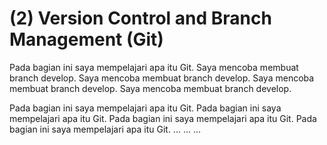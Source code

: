 # (2) Version Control and Branch Management (Git)

Pada bagian ini saya mempelajari apa itu Git.
Saya mencoba membuat branch develop.
Saya mencoba membuat branch develop.
Saya mencoba membuat branch develop.
Saya mencoba membuat branch develop.

Pada bagian ini saya mempelajari apa itu Git.
Pada bagian ini saya mempelajari apa itu Git.
Pada bagian ini saya mempelajari apa itu Git.
Pada bagian ini saya mempelajari apa itu Git.
...
...
...

